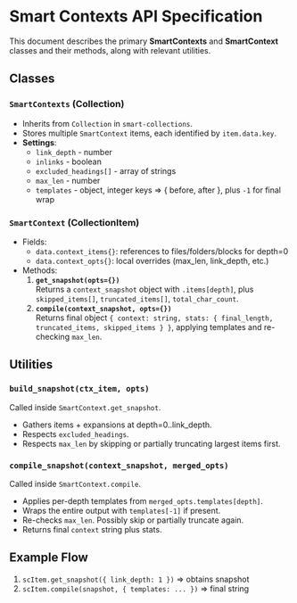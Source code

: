 # Smart Contexts API Specification

This document describes the primary **SmartContexts** and **SmartContext** classes and their methods, along with relevant utilities.

## Classes

### `SmartContexts` (Collection)
- Inherits from `Collection` in `smart-collections`.
- Stores multiple `SmartContext` items, each identified by `item.data.key`.
- **Settings**:
  - `link_depth` - number
  - `inlinks` - boolean
  - `excluded_headings[]` - array of strings
  - `max_len` - number
  - `templates` - object, integer keys => { before, after }, plus `-1` for final wrap

### `SmartContext` (CollectionItem)
- Fields:
  - `data.context_items{}`: references to files/folders/blocks for depth=0
  - `data.context_opts{}`: local overrides (max_len, link_depth, etc.)
- Methods:
  1. **`get_snapshot(opts={})`**  
     Returns a `context_snapshot` object with `.items[depth]`, plus `skipped_items[]`, `truncated_items[]`, `total_char_count`.
  2. **`compile(context_snapshot, opts={})`**  
     Returns final object `{ context: string, stats: { final_length, truncated_items, skipped_items } }`, applying templates and re-checking `max_len`.

## Utilities

### `build_snapshot(ctx_item, opts)`
Called inside `SmartContext.get_snapshot`.
- Gathers items + expansions at depth=0..link_depth.
- Respects `excluded_headings`.
- Respects `max_len` by skipping or partially truncating largest items first.

### `compile_snapshot(context_snapshot, merged_opts)`
Called inside `SmartContext.compile`.
- Applies per-depth templates from `merged_opts.templates[depth]`.
- Wraps the entire output with `templates[-1]` if present.
- Re-checks `max_len`. Possibly skip or partially truncate again.
- Returns final `context` string plus stats.

## Example Flow

1. `scItem.get_snapshot({ link_depth: 1 })` => obtains snapshot
2. `scItem.compile(snapshot, { templates: ... })` => final string
